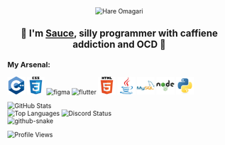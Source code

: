 
<div align="center">
  <img src="Hare Omagari.jpg" alt="Hare Omagari" width="500"/>
</div>
<h2 align="center">🍵 I'm <a href="https://x.com/imsauce_" target="_blank">Sauce</a>, silly programmer with caffiene addiction and OCD 🍵</h2>

<h3 align="left">My Arsenal:</h3>
<p align="left">
  <img src="https://raw.githubusercontent.com/devicons/devicon/master/icons/cplusplus/cplusplus-original.svg" alt="cplusplus" width="40" height="40"/>
  <img src="https://raw.githubusercontent.com/devicons/devicon/master/icons/css3/css3-original-wordmark.svg" alt="css3" width="40" height="40"/>
  <img src="https://www.vectorlogo.zone/logos/figma/figma-icon.svg" alt="figma" width="40" height="40"/>
   <img src="https://www.vectorlogo.zone/logos/flutterio/flutterio-icon.svg" alt="flutter" width="40" height="40"/> 
  <img src="https://raw.githubusercontent.com/devicons/devicon/master/icons/html5/html5-original-wordmark.svg" alt="html5" width="40" height="40"/>
  <img src="https://raw.githubusercontent.com/devicons/devicon/master/icons/java/java-original.svg" alt="java" width="40" height="40"/>
  <img src="https://raw.githubusercontent.com/devicons/devicon/master/icons/mysql/mysql-original-wordmark.svg" alt="mysql" width="40" height="40"/>
  <img src="https://raw.githubusercontent.com/devicons/devicon/master/icons/nodejs/nodejs-original-wordmark.svg" alt="nodejs" width="40" height="40"/>
  <img src="https://raw.githubusercontent.com/devicons/devicon/master/icons/python/python-original.svg" alt="python" width="40" height="40"/>
</p>


<img src="https://github-readme-stats.vercel.app/api?username=imsauce&show_icons=true&theme=tokyonight" alt="GitHub Stats">
  
<div>
 <img src="https://github-readme-stats.vercel.app/api/top-langs/?username=imsauce&layout=compact&theme=transparent&title_color=AFADAF&text_color=AFADAF&hide_border=true" alt="Top Languages" />  <img src="https://discord.c99.nl/widget/theme-4/767280222311415819.png" alt="Discord Status" />
</div>

<picture>
  <source media="(prefers-color-scheme: dark)" srcset="https://raw.githubusercontent.com/tobiasmeyhoefer/tobiasmeyhoefer/output/github-snake-dark.svg" />
  <source media="(prefers-color-scheme: light)" srcset="https://raw.githubusercontent.com/tobiasmeyhoefer/tobiasmeyhoefer/output/github-snake.svg" />
  <img alt="github-snake" src="https://raw.githubusercontent.com/tobiasmeyhoefer/tobiasmeyhoefer/output/github-snake.svg" />
</picture>
   
<p align="left">
  <img 
    src="https://komarev.com/ghpvc/?username=imsauce&label=Profile%20Views&social&color=0d1117&labelColor=0d1117" 
    alt="Profile Views" 
  />
</p>
